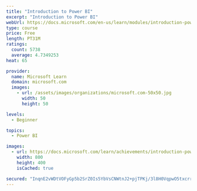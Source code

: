 ```yaml
---
title: "Introduction to Power BI"
excerpt: "Introduction to Power BI"
webUrl: https://docs.microsoft.com/en-us/learn/modules/introduction-power-bi/
type: course
price: Free
length: PT31M
ratings:
  count: 5738
  average: 4.7349253
heat: 65

provider:
  name: Microsoft Learn
  domain: microsoft.com
  images:
    - url: /assets/images/organizations/microsoft.com-50x50.jpg
      width: 50
      height: 50

levels:
  - Beginner

topics:
  - Power BI

images:
  - url: https://docs.microsoft.com/learn/achievements/introduction-power-bi-social.png
    width: 800
    height: 400
    isCached: true

secured: "InqnE2vWDtVOFyGp5b2SrZ0Is5YbVsCNWtnJ2+pjTPKj/3l8H0VqpwO5txcrrXATvaYmzUPp673bMZxRfmayr1LN9+5j/AC2OwBaA/i5Ngoq7yWbGP0XVDSn1e8RdEx55Prh9aTBgZZtV7hzSmHfIPunlJzkgOgSWUrPeI6MALPPUl+DPBVvD8FiHWvcCbJwlAfu1uDCZYpkwVe6pNPQoNgHe2b30kZjmxKkJgRx+d3fXqb9VU+hK/l8dY5oUKRaXBWYJutmxXhCwIJf5kXwBNWK9rAu/fPJ25O432Oa+o6oGjndgh9RWGB4W8jqtjw9oEuMQ44B/QQcyi9OVun8yH7AA56IiUMIk94zqXQMYly0UC72U7XtAGG/f1wtp40t4naXvfoKMunwz2trxwULt5S+pTe1DJEqZf215x257Uo=;Y/Pxj6hQRhO27cs7IJlIKA=="
---
```


